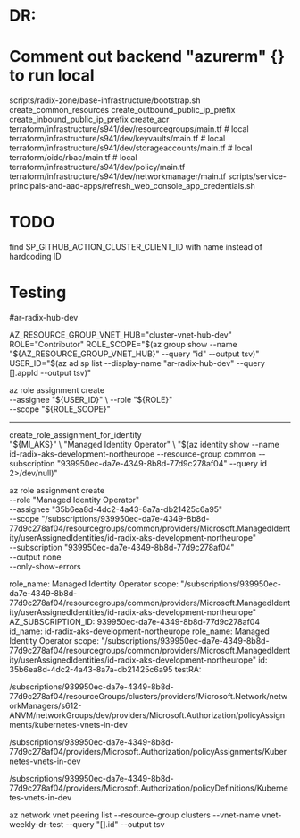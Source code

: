 # DR:
# Comment out backend "azurerm" {} to run local
scripts/radix-zone/base-infrastructure/bootstrap.sh
    create_common_resources
    create_outbound_public_ip_prefix
    create_inbound_public_ip_prefix
    create_acr
terraform/infrastructure/s941/dev/resourcegroups/main.tf # local
terraform/infrastructure/s941/dev/keyvaults/main.tf # local
terraform/infrastructure/s941/dev/storageaccounts/main.tf # local
terraform/oidc/rbac/main.tf # local
terraform/infrastructure/s941/dev/policy/main.tf
terraform/infrastructure/s941/dev/networkmanager/main.tf
scripts/service-principals-and-aad-apps/refresh_web_console_app_credentials.sh





# TODO
find SP_GITHUB_ACTION_CLUSTER_CLIENT_ID with name instead of hardcoding ID

# Testing
#ar-radix-hub-dev

AZ_RESOURCE_GROUP_VNET_HUB="cluster-vnet-hub-dev"
ROLE="Contributor"
ROLE_SCOPE="$(az group show --name "${AZ_RESOURCE_GROUP_VNET_HUB}" --query "id" --output tsv)"
USER_ID="$(az ad sp list --display-name "ar-radix-hub-dev" --query [].appId --output tsv)"

az role assignment create \
    --assignee "${USER_ID}" \
    --role "${ROLE}" \
    --scope "${ROLE_SCOPE}"

-------------------------------------------

create_role_assignment_for_identity \
    "${MI_AKS}" \
    "Managed Identity Operator" \
    "$(az identity show --name id-radix-aks-development-northeurope --resource-group common --subscription "939950ec-da7e-4349-8b8d-77d9c278af04" --query id 2>/dev/null)"


az role assignment create \
    --role "Managed Identity Operator" \
    --assignee "35b6ea8d-4dc2-4a43-8a7a-db21425c6a95" \
    --scope "/subscriptions/939950ec-da7e-4349-8b8d-77d9c278af04/resourcegroups/common/providers/Microsoft.ManagedIdentity/userAssignedIdentities/id-radix-aks-development-northeurope" \
    --subscription "939950ec-da7e-4349-8b8d-77d9c278af04" \
    --output none \
    --only-show-errors



role_name: Managed Identity Operator
scope: "/subscriptions/939950ec-da7e-4349-8b8d-77d9c278af04/resourcegroups/common/providers/Microsoft.ManagedIdentity/userAssignedIdentities/id-radix-aks-development-northeurope"
AZ_SUBSCRIPTION_ID: 939950ec-da7e-4349-8b8d-77d9c278af04
id_name: id-radix-aks-development-northeurope
role_name: Managed Identity Operator
scope: "/subscriptions/939950ec-da7e-4349-8b8d-77d9c278af04/resourcegroups/common/providers/Microsoft.ManagedIdentity/userAssignedIdentities/id-radix-aks-development-northeurope"
id: 35b6ea8d-4dc2-4a43-8a7a-db21425c6a95
testRA:



/subscriptions/939950ec-da7e-4349-8b8d-77d9c278af04/resourceGroups/clusters/providers/Microsoft.Network/networkManagers/s612-ANVM/networkGroups/dev/providers/Microsoft.Authorization/policyAssignments/kubernetes-vnets-in-dev

/subscriptions/939950ec-da7e-4349-8b8d-77d9c278af04/providers/Microsoft.Authorization/policyAssignments/Kubernetes-vnets-in-dev

/subscriptions/939950ec-da7e-4349-8b8d-77d9c278af04/providers/Microsoft.Authorization/policyDefinitions/Kubernetes-vnets-in-dev


az network vnet peering list --resource-group clusters --vnet-name vnet-weekly-dr-test --query "[].id" --output tsv